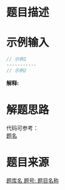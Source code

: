 # 题目描述

# 示例输入
```java
// 示例1
-----------
// 示例2
```
**解释:**  

# 解题思路

代码可参考：  
[题名](https://github.com/PAPW/PAPForJava/blob/master/solution/codename)

# 题目来源  
[题库名 题号: 题目名称](https://www.lintcode.com/problem/problemname/description)  